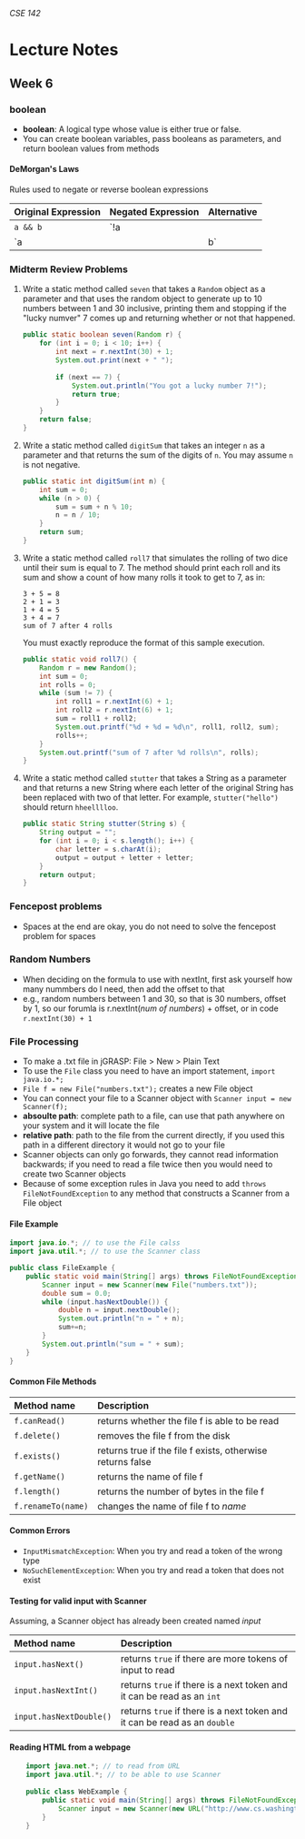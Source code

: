 _CSE 142_
# Lecture Notes
## Week 6

### boolean
* __boolean__: A logical type whose value is either true or false.
* You can create boolean variables, pass booleans as parameters, and return boolean values from methods

#### DeMorgan's Laws
Rules used to negate or reverse boolean expressions

| __Original Expression__ | __Negated Expression__ | __Alternative__ |
| :--- | :--- | :--- |
| `a && b` | `!a || !b` | `!(a && b)` |
| `a || b` | `!a && !b` | `!(a || b)` |

### Midterm Review Problems

1. Write a static method called `seven` that takes a `Random` object as a parameter and that uses the random object to generate up to 10 numbers between 1 and 30 inclusive, printing them and stopping if the "lucky numver" 7 comes up and returning whether or not that happened.

    ```java
    public static boolean seven(Random r) {
        for (int i = 0; i < 10; i++) {
            int next = r.nextInt(30) + 1;
            System.out.print(next + " ");
            
            if (next == 7) {
                System.out.println("You got a lucky number 7!");
                return true;
            }
        }
        return false;
    }
    ```

2. Write a static method called `digitSum` that takes an integer `n` as a parameter and that returns the sum of the digits of `n`. You may assume `n` is not negative.

    ```java
    public static int digitSum(int n) {
        int sum = 0;  
        while (n > 0) {
            sum = sum + n % 10;
            n = n / 10;
        }
        return sum;
    }
    ```

3. Write a static method called `roll7` that simulates the rolling of two dice until their sum is equal to 7. The method should print each roll and its sum and show a count of how many rolls it took to get to 7, as in:
    
    ```
    3 + 5 = 8
    2 + 1 = 3
    1 + 4 = 5
    3 + 4 = 7
    sum of 7 after 4 rolls
    ```
    
    You must exactly reproduce the format of this sample execution.
    
    ```java
    public static void roll7() {
        Random r = new Random();
        int sum = 0;
        int rolls = 0;   
        while (sum != 7) {
            int roll1 = r.nextInt(6) + 1;
            int roll2 = r.nextInt(6) + 1;
            sum = roll1 + roll2;
            System.out.printf("%d + %d = %d\n", roll1, roll2, sum);
            rolls++;
        }
        System.out.printf("sum of 7 after %d rolls\n", rolls);
    }
    ```

3. Write a static method called `stutter` that takes a String as a parameter and that returns a new String where each letter of the original String has been replaced with two of that letter. For example, `stutter("hello")` should return `hheelllloo`.

    ```java
    public static String stutter(String s) {
        String output = "";
        for (int i = 0; i < s.length(); i++) {
            char letter = s.charAt(i);
            output = output + letter + letter;
        }
        return output;
    }
    ```
    
### Fencepost problems
* Spaces at the end are okay, you do not need to solve the fencepost problem for spaces
    
### Random Numbers
* When deciding on the formula to use with nextInt, first ask yourself how many nummbers do I need, then add the offset to that
 * e.g., random numbers between 1 and 30, so that is 30 numbers, offset by 1, so our forumla is r.nextInt(_num of numbers_) + offset, or in code `r.nextInt(30) + 1`

### File Processing
* To make a .txt file in jGRASP: File > New > Plain Text
* To use the `File` class you need to have an import statement, `import java.io.*;`
* `File f = new File("numbers.txt");` creates a new File object
* You can connect your file to a Scanner object with `Scanner input = new Scanner(f);`
* __absoulte path__: complete path to a file, can use that path anywhere on your system and it will locate the file
* __relative path__: path to the file from the current directly, if you used this path in a different directory it would not go to your file
* Scanner objects can only go forwards, they cannot read information backwards; if you need to read a file twice then you would need to create two Scanner objects
* Because of some exception rules in Java you need to add `throws FileNotFoundException` to any method that constructs a Scanner from a File object

#### File Example

```java
import java.io.*; // to use the File calss
import java.util.*; // to use the Scanner class

public class FileExample {
    public static void main(String[] args) throws FileNotFoundException {
        Scanner input = new Scanner(new File("numbers.txt"));
        double sum = 0.0;
        while (input.hasNextDouble()) {
            double n = input.nextDouble();
            System.out.println("n = " + n);
            sum+=n;
        }
        System.out.println("sum = " + sum);
    }
}
```

#### Common File Methods

| __Method name__ | __Description__ |
| :--- | :--- |
| `f.canRead()` | returns whether the file f is able to be read |
| `f.delete()` | removes the file f from the disk |
| `f.exists()` | returns true if the file f exists, otherwise returns false |
| `f.getName()` | returns the name of file f |
| `f.length()` | returns the number of bytes in the file f |
| `f.renameTo(name)` | changes the name of file f to _name_ |

#### Common Errors
* `InputMismatchException`: When you try and read a token of the wrong type
* `NoSuchElementException`: When you try and read a token that does not exist

#### Testing for valid input with Scanner
Assuming, a Scanner object has already been created named _input_

| __Method name__ | __Description__ |
| :--- | :--- |
| `input.hasNext()` | returns `true` if there are more tokens of input to read |
| `input.hasNextInt()` | returns `true` if there is a next token and it can be read as an `int` |
| `input.hasNextDouble()` | returns `true` if there is a next token and it can be read as an `double` |

#### Reading HTML from a webpage

```java
    import java.net.*; // to read from URL
    import java.util.*; // to be able to use Scanner
    
    public class WebExample {
        public static void main(String[] args) throws FileNotFoundException {
            Scanner input = new Scanner(new URL("http://www.cs.washington.edu/").openStream());
        }
    }
```
